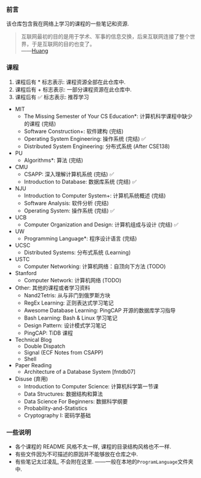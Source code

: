 ### 前言

该仓库包含我在网络上学习的课程的一些笔记和资源.

> 互联网最初的目的是用于学术、军事的信息交换，后来互联网连接了整个世界，于是互联网的目的也变了。<br/>——[Huang](https://huang-feiyu.github.io)

### 课程

1. 课程后有 \* 标志表示: 课程资源全部在此仓库中.
2. 课程后有 + 标志表示: 一部分课程资源在此仓库中.
3. 课程后有 ✅ 标志表示: 推荐学习

* MIT
  * The Missing Semester of Your CS Education\*: 计算机科学课程中缺少的课程 (完结)
  * Software Construction+: 软件建构 (完结)
  * Operating System Engineering: 操作系统 (完结) ✅
  * Distributed System Engineering: 分布式系统 (After CSE138)
* PU
  * Algorithms\*: 算法 (完结)
* CMU
  * CSAPP: 深入理解计算机系统 (完结) ✅
  * Introduction to Database: 数据库系统 (完结) ✅
* NJU
  * Introduction to Computer System+: 计算机系统概述 (完结)
  * Software Analysis: 软件分析 (完结)
  * Operating System: 操作系统 (完结) ✅
* UCB
  * Computer Organization and Design: 计算机组成与设计 (完结) ✅
* UW
  * Programming Language\*: 程序设计语言 (完结)
* UCSC
  * Distributed Systems: 分布式系统 (Learning)
* USTC
  * Computer Networking: 计算机网络：自顶向下方法 (TODO)
* Stanford
  * Computer Network: 计算机网络 (TODO)
* Other: 其他的课程或者学习资料
  * Nand2Tetris: 从与非门到俄罗斯方块
  * RegEx Learning: 正则表达式学习笔记
  * Awesome Database Learning: PingCAP 开源的数据库学习指导
  * Bash Learning: Bash & Linux 学习笔记
  * Design Pattern: 设计模式学习笔记
  * PingCAP: TiDB 课程
* Technical Blog
  * Double Dispatch
  * Signal (ECF Notes from CSAPP)
  * Shell
* Paper Reading
  * Architecture of a Database System [fntdb07]
* Disuse (弃用)
  * Introduction to Computer Science: 计算机科学第一节课
  * Data Structures: 数据结构和算法
  * Data Science For Beginners: 数据科学纲要
  * Probability-and-Statistics
  * Cryptography I: 密码学基础

### 一些说明

* 各个课程的 README 风格不太一样, 课程的目录结构风格也不一样.
* 有些文件因为不可描述的原因并不能够放在仓库之中.
* 有些笔记太过凌乱, 不会附在这里. ——一般在本地的`ProgramLanguage`文件夹中.

